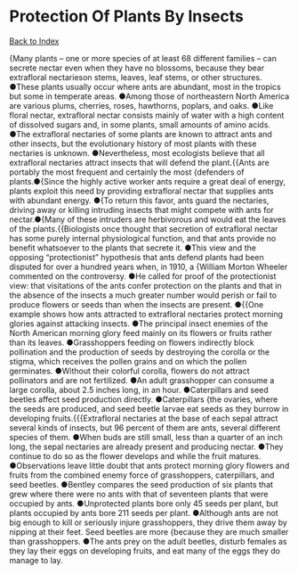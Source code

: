 # Protection Of Plants By Insects
[Back to Index](https://github.com/windows10010/tpoExtractor/blob/master/README.md)

{Many plants – one or more species of at least 68 different families – can secrete nectar even when they have no blossoms, because they bear extrafloral nectarieson stems, leaves, leaf stems, or other structures. ●These plants usually occur where ants are abundant, most in the tropics but some in temperate areas. ●Among those of northeastern North America are various plums, cherries, roses, hawthorns, poplars, and oaks. ●Like floral nectar, extrafloral nectar consists mainly of water with a high content of dissolved sugars and, in some plants, small amounts of amino acids. ●The extrafloral nectaries of some plants are known to attract ants and other insects, but the evolutionary history of most plants with these nectaries is unknown. ●Nevertheless, most ecologists believe that all extrafloral nectaries attract insects that will defend the plant.{{Ants are portably the most frequent and certainly the most {defenders of plants.●{Since the highly active worker ants require a great deal of energy, plants exploit this need by providing extrafloral nectar that supplies ants with abundant energy. ●{To return this favor, ants guard the nectaries, driving away or killing intruding insects that might compete with ants for nectar.●{Many of these intruders are herbivorous and would eat the leaves of the plants.{{Biologists once thought that secretion of extrafloral nectar has some purely internal physiological function, and that ants provide no benefit whatsoever to the plants that secrete it. ●This view and the opposing “protectionist” hypothesis that ants defend plants had been disputed for over a hundred years when, in 1910, a {William Morton Wheeler commented on the controversy. ●He called for proof of the protectionist view: that visitations of the ants confer protection on the plants and that in the absence of the insects a much greater number would perish or fail to produce flowers or seeds than when the insects are present. ●{{One example shows how ants attracted to extrafloral nectaries protect morning glories against attacking insects. ●The principal insect enemies of the North American morning glory feed mainly on its flowers or fruits rather than its leaves. ●Grasshoppers feeding on flowers indirectly block pollination and the production of seeds by destroying the corolla or the stigma, which receives the pollen grains and on which the pollen germinates. ●Without their colorful corolla, flowers do not attract pollinators and are not fertilized. ●An adult grasshopper can consume a large corolla, about 2.5 inches long, in an hour. ●Caterpillars and seed beetles affect seed production directly. ●Caterpillars {the ovaries, where the seeds are produced, and seed beetle larvae eat seeds as they burrow in developing fruits.{{{Extrafloral nectaries at the base of each sepal attract several kinds of insects, but 96 percent of them are ants, several different species of them. ●When buds are still small, less than a quarter of an inch long, the sepal nectaries are already present and producing nectar. ●They continue to do so as the flower develops and while the fruit matures. ●Observations leave little doubt that ants protect morning glory flowers and fruits from the combined enemy force of grasshoppers, caterpillars, and seed beetles. ●Bentley compares the seed production of six plants that grew where there were no ants with that of seventeen plants that were occupied by ants. ●Unprotected plants bore only 45 seeds per plant, but plants occupied by ants bore 211 seeds per plant. ●Although ants are not big enough to kill or seriously injure grasshoppers, they drive them away by nipping at their feet. Seed beetles are more {because they are much smaller than grasshoppers. ●The ants prey on the adult beetles, disturb females as they lay their eggs on developing fruits, and eat many of the eggs they do manage to lay.